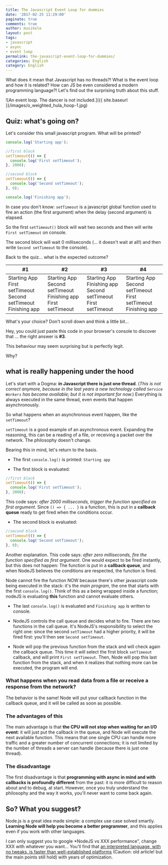 ```yaml
---
title: The Javascript Event Loop for dummies
date: '2017-02-25 11:29:00'
paginate: true
comments: true
author: musikele
layout: post
tags:
- javascript
- async
- event loop
permalink: the-javascript-event-loop-for-dummies/
categories: English
category: English
---
```

What does it mean that Javascript has no threads?! What is the event loop and how it is related? How can JS be even considered a modern programming language?! Let's find out the surprising truth about this stuff.

![An event loop. The dancer is not included.]({{ site.baseurl }}/images/o_weighted_hula_hoop-1.jpg)

## Quiz: what's going on?

Let's consider this small javascript program. What will be printed?

```javascript
console.log('Starting app');

//first block 
setTimeout(() => {
  console.log('First setTimeout');
}, 2000);

//second block 
setTimeout(() => {
  console.log('Second setTimeout');
}, 0);

console.log('Finishing app');
```

In case you don't know: `setTimeout` is a javascript global function used to fire an action (the first argument) when the delay (second argument) is elapsed.

So the first `setTimeout()` block will wait two seconds and then will write `First setTimeout` on console.

The second block will wait 0 milliseconds (... it doesn't wait at all!) and then write `Second setTimeout` to the console).

Back to the quiz... what is the expected outcome?

<table>

<thead>

<tr>

<th>#1</th>

<th>#2</th>

<th>#3</th>

<th>#4</th>

</tr>

</thead>

<tbody>

<tr>

<td>Starting App  
First setTimeout  
Second setTimeout  
Finishing app</td>

<td>Starting App  
Second setTimeout  
Finishing app  
First setTimeout</td>

<td>Starting App  
Finishing app  
Second setTimeout  
First setTimeout</td>

<td>Starting App  
Second setTimeout  
First setTimeout  
Finishing app</td>

</tr>

</tbody>

</table>

What's your choice? Don't scroll down and think a little bit...

Hey, you could just paste this code in your browser's console to discover that ... the right answer is **#3**.

This behaviour may seem surprising but is perfectly legit.

Why?

## what is really happening under the hood

Let's start with a Dogma: **in Javascript there is just one thread**. (_This is not correct anymore, because in the last years a new technology called `Service Workers` has become available; but it is not important for now._) Everything is always executed in the same thread, even events that happen asynchronously.

So what happens when an asynchronous event happen, like the `setTimeout`?

`setTimeout` is a good example of an asynchronous event. Expanding the reasoning, this can be a reading of a file, or receiving a packet over the network. The philosophy doesn't change.

Bearing this in mind, let's return to the basis.

*   The first `console.log()` is printed: `Starting app`

*   The first block is evaluated:

```javascript
//first block 
setTimeout(() => {
  console.log('First setTimeout');
}, 2000);
```

This code says: _after 2000 milliseconds, trigger the function specified as first argument_. Since `() => { ... }` is a function, this is put in a **callback queue** ready to get fired when the conditions occur.

*   The second block is evaluated:

```javascript
//second block 
setTimeout(() => {
  console.log('Second setTimeout');
}, 0);
```

Another explanation. This code says: _after zero milliseconds, fire the function specified as first argument_. One would expect to be fired instantly, but this does not happen: The function is put in a **callback queue**, and when NodeJS believes the conditions are respected, the function is fired.

Node cannot fire the function NOW because there's other javascript code being executed in the stack: it's the _main program_, the one that starts with the first `console.log()`. Think of this as a being wrapped inside a function; nodeJS is evaluating **this** function and cannot evaluate others.

*   The last `console.log()` is evaluated and `Finishing app` is written to console.

*   NodeJS controls the call queue and decides what to fire. There are two functions in the call queue. It's NodeJS's responsibility to select the right one: since the second `setTimeout` had a higher priority, it will be fired first: you'll then see `Second setTimeout`.

*   Node will pop the previous function from the stack and will check again the callback queue. This time it will select the first block `setTimeout` callback, and will print `First setTimeout`. Then, Node will pop this last function from the stack, and when it realizes that nothing more can be executed, the program will end.

### What happens when you read data from a file or receive a response from the network?

The behavior is the same! Node will put your callback function in the callback queue, and it will be called as soon as possible.

### The advantages of this

The main advantage is that **the CPU will not stop when waiting for an I/O event**: it will just put the callback in the queue, and Node will execute the next available function. This means that one single CPU can handle more traffic and a greater number of concurrent connections; it is not limited by the number of threads a server can handle (because there is just one thread).

### The disadvantage

The first disadvantage is that **programming with async in mind and with callbacks is profoundly different** from the past: it is more difficult to reason about and to debug, at start. However, once you truly understand the philosophy and the way it works, you'll never want to come back again.

## So? What you suggest?

Node.js is a great idea made simple: a complex use case solved smartly. **Learning Node will help you become a better programmer**, and this applies even if you work with other languages.

I can only suggest you to google *NodeJS vs XXX performance", change XXX with whatever you want... You'll find that [an interpreted language, with no tweaks, is faster than well-established platforms](https://dzone.com/articles/performance-comparison-between) (Caution: old article! but the main points still hold) with years of optimization.
